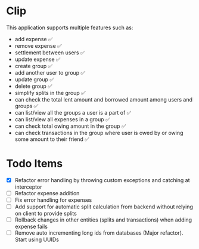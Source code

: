 # Clip

This application supports multiple features such as: 


- add expense ✅
- remove expense ✅
- settlement between users ✅
- update expense ✅
- create group ✅
- add another user to group ✅
- update group ✅
- delete group ✅
- simplify splits in the group ✅
- can check the total lent amount and borrowed amount among users and groups ✅
- can list/view all the groups a user is a part of ✅
- can list/view all expenses in a group ✅
- can check total owing amount in the group ✅
- can check transactions in the group where user is owed by or owing some amount to their friend ✅


# Todo Items
- [x] Refactor error handling by throwing custom exceptions and catching at interceptor
- [ ] Refactor expense addition
- [ ] Fix error handling for expenses
- [ ] Add support for automatic split calculation from backend without relying on client to provide splits
- [ ] Rollback changes in other entities (splits and transactions) when adding expense fails
- [ ] Remove auto incrementing long ids from databases (Major refactor). Start using UUIDs